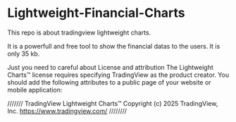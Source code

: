 # Lightweight-Financial-Charts
This repo is about tradingview lightweight charts. 

It is a powerfull and free tool to show the financial datas to the users. It is only 35 kb.

Just you need to careful about License and attribution
The Lightweight Charts™ license requires specifying TradingView as the product creator. You should add the following attributes to a public page of your website or mobile application:

///////
TradingView Lightweight Charts™
Copyright (с) 2025 TradingView, Inc. 
https://www.tradingview.com/
////////
